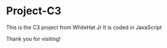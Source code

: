 # Project-C3

This is the C3 project from WhiteHat Jr
It is coded in JavaScript

Thank you for visiting!
